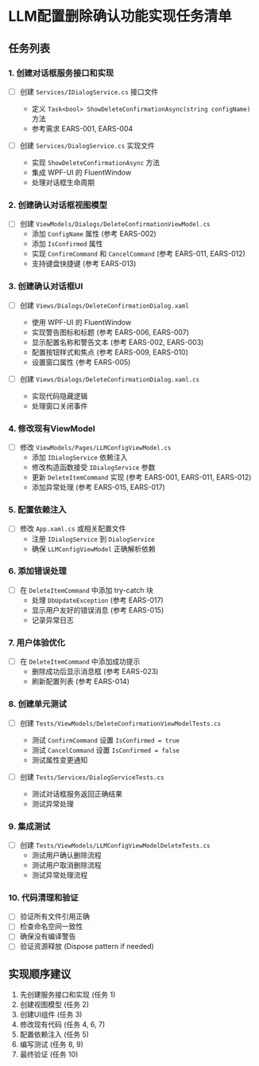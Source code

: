 # LLM配置删除确认功能实现任务清单

## 任务列表

### 1. 创建对话框服务接口和实现
- [ ] 创建 `Services/IDialogService.cs` 接口文件
  - 定义 `Task<bool> ShowDeleteConfirmationAsync(string configName)` 方法
  - 参考需求 EARS-001, EARS-004

- [ ] 创建 `Services/DialogService.cs` 实现文件
  - 实现 `ShowDeleteConfirmationAsync` 方法
  - 集成 WPF-UI 的 FluentWindow
  - 处理对话框生命周期

### 2. 创建确认对话框视图模型
- [ ] 创建 `ViewModels/Dialogs/DeleteConfirmationViewModel.cs`
  - 添加 `ConfigName` 属性 (参考 EARS-002)
  - 添加 `IsConfirmed` 属性
  - 实现 `ConfirmCommand` 和 `CancelCommand` (参考 EARS-011, EARS-012)
  - 支持键盘快捷键 (参考 EARS-013)

### 3. 创建确认对话框UI
- [ ] 创建 `Views/Dialogs/DeleteConfirmationDialog.xaml`
  - 使用 WPF-UI 的 FluentWindow
  - 实现警告图标和标题 (参考 EARS-006, EARS-007)
  - 显示配置名称和警告文本 (参考 EARS-002, EARS-003)
  - 配置按钮样式和焦点 (参考 EARS-009, EARS-010)
  - 设置窗口属性 (参考 EARS-005)

- [ ] 创建 `Views/Dialogs/DeleteConfirmationDialog.xaml.cs`
  - 实现代码隐藏逻辑
  - 处理窗口关闭事件

### 4. 修改现有ViewModel
- [ ] 修改 `ViewModels/Pages/LLMConfigViewModel.cs`
  - 添加 `IDialogService` 依赖注入
  - 修改构造函数接受 `IDialogService` 参数
  - 更新 `DeleteItemCommand` 实现 (参考 EARS-001, EARS-011, EARS-012)
  - 添加异常处理 (参考 EARS-015, EARS-017)

### 5. 配置依赖注入
- [ ] 修改 `App.xaml.cs` 或相关配置文件
  - 注册 `IDialogService` 到 `DialogService`
  - 确保 `LLMConfigViewModel` 正确解析依赖

### 6. 添加错误处理
- [ ] 在 `DeleteItemCommand` 中添加 try-catch 块
  - 处理 `DbUpdateException` (参考 EARS-017)
  - 显示用户友好的错误消息 (参考 EARS-015)
  - 记录异常日志

### 7. 用户体验优化
- [ ] 在 `DeleteItemCommand` 中添加成功提示
  - 删除成功后显示消息框 (参考 EARS-023)
  - 刷新配置列表 (参考 EARS-014)

### 8. 创建单元测试
- [ ] 创建 `Tests/ViewModels/DeleteConfirmationViewModelTests.cs`
  - 测试 `ConfirmCommand` 设置 `IsConfirmed = true`
  - 测试 `CancelCommand` 设置 `IsConfirmed = false`
  - 测试属性变更通知

- [ ] 创建 `Tests/Services/DialogServiceTests.cs`
  - 测试对话框服务返回正确结果
  - 测试异常处理

### 9. 集成测试
- [ ] 创建 `Tests/ViewModels/LLMConfigViewModelDeleteTests.cs`
  - 测试用户确认删除流程
  - 测试用户取消删除流程
  - 测试异常处理流程

### 10. 代码清理和验证
- [ ] 验证所有文件引用正确
- [ ] 检查命名空间一致性
- [ ] 确保没有编译警告
- [ ] 验证资源释放 (Dispose pattern if needed)

## 实现顺序建议
1. 先创建服务接口和实现 (任务 1)
2. 创建视图模型 (任务 2)
3. 创建UI组件 (任务 3)
4. 修改现有代码 (任务 4, 6, 7)
5. 配置依赖注入 (任务 5)
6. 编写测试 (任务 8, 9)
7. 最终验证 (任务 10)